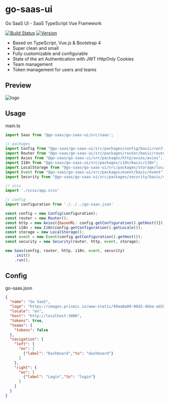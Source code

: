 # go-saas-ui

Go SaaS UI - SaaS TypeScript Vue Framework

[![Build Status](https://ci.loeffel.io/api/badges/go-saas/go-saas-ui/status.svg)](https://ci.loeffel.io/go-saas/go-saas-ui)
<a href="https://www.npmjs.com/package/@go-saas/go-saas-ui"><img src="https://img.shields.io/npm/v/@go-saas/go-saas-ui.svg?sanitize=true" alt="Version"></a>

- Based on TypeScript, Vue.js & Bootstrap 4
- Super clean and small
- Fully customizable and configurable
- State of the art Authentication with JWT HttpOnly Cookies
- Team management
- Token management for users and teams

## Preview

<img src="https://raw.githubusercontent.com/go-saas/go-saas-ui/master/preview.png" alt="logo">

## Usage

main.ts

```javascript
import Saas from '@go-saas/go-saas-ui/src/saas';

// packages
import Config from "@go-saas/go-saas-ui/src/packages/config/basic/config";
import Router from "@go-saas/go-saas-ui/src/packages/router/basic/router";
import Axios from "@go-saas/go-saas-ui/src/packages/http/axios/axios";
import I18n from "@go-saas/go-saas-ui/src/packages/i18n/basic/i18n";
import LocalStorage from "@go-saas/go-saas-ui/src/packages/storage/local-storage/local-storage";
import Event from "@go-saas/go-saas-ui/src/packages/event/basic/event";
import Security from "@go-saas/go-saas-ui/src/packages/security/basic/security";

// scss
import './scss/app.scss'

// config
import configuration from './../../go-saas.json'

const config = new Config(configuration);
const router = new Router();
const http = new Axios({baseURL: config.getConfiguration().getHost()});
const i18n = new I18n(config.getConfiguration().getLocale());
const storage = new LocalStorage();
const event = new Event(config.getConfiguration().getHost());
const security = new Security(router, http, event, storage);

new Saas(config, router, http, i18n, event, security)
    .init()
    .run();
```

## Config

go-saas.json

```json
{
  "name": "Go SaaS",
  "logo": "https://images.prismic.io/www-static/49aa0a09-06d2-4bba-ad20-4bcbe56ac507_logo.png?auto=compress,format",
  "locale": "en",
  "host": "http://localhost:3000",
  "tokens": true,
  "teams": {
    "tokens": false
  },
  "navigation": {
    "left": {
      "en": [
        {"label": "Dashboard","to": "dashboard"}
      ]
    },
    "right": {
      "en": [
        {"label": "Login","to": "login"}
      ]
    }
  }
}
```
